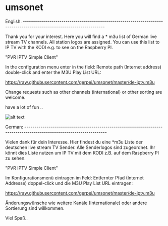 # umsonet
English: ----------------------------------------------------------------------------------------------------------------------

Thank you for your interest. Here you will find a * m3u list of German live stream TV channels. All station logos are assigned. You can use this list to IP TV with the KODI e.g. to see on the Raspberry PI.

"PVR IPTV Simple Client"

In the configuration menu enter in the field:
Remote path (Internet address) double-click and enter the M3U Play List URL:

https://raw.githubusercontent.com/gerpei/umsonet/master/de-iptv.m3u

Change requests such as other channels (international) or other sorting are welcome.

have a lot of fun ..

![alt text](https://cloud.addictivetips.com/wp-content/uploads/2017/11/Remote-path-for-PVR-IPTV-channels.jpg)


German: ----------------------------------------------------------------------------------------------------------------------

Vielen dank für dein Interesse. Hier findest du eine *m3u Liste der deutschen live stream TV Sender. Alle Senderlogos sind zugeordnet. Ihr könnt dies Liste nutzen um IP TV mit dem KODI z.B. auf dem Raspberry PI zu sehen.

"PVR IPTV Simple Client"

Im Konfigurationsmenü eintragen im Feld:
Entfernter Pfad (Internet Addresse) doppel-click und die M3U Play List URL eintragen:

https://raw.githubusercontent.com/gerpei/umsonet/master/de-iptv.m3u

Änderungswünsche wie weitere Kanäle (Internationale) oder andere Sortierung sind willkommen.

Viel Spaß.. 
